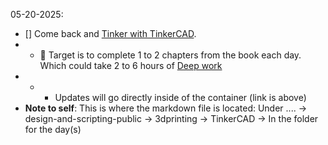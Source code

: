 05-20-2025:
- [] Come back and [Tinker with TinkerCAD](https://github.com/Shangrila-VHP/shangrila-vhp/issues/38).
- - 🎯 Target is to complete 1 to 2 chapters from the book each day. Which could take 2 to 6 hours of [Deep work](https://www.amazon.com/Deep-Work-Focused-Success-Distracted/dp/1455586692)
- - - Updates will go directly inside of the container (link is above)
- **Note to self**: This is where the markdown file is located: Under ....  -> design-and-scripting-public -> 3dprinting -> TinkerCAD -> In the folder for the day(s)
